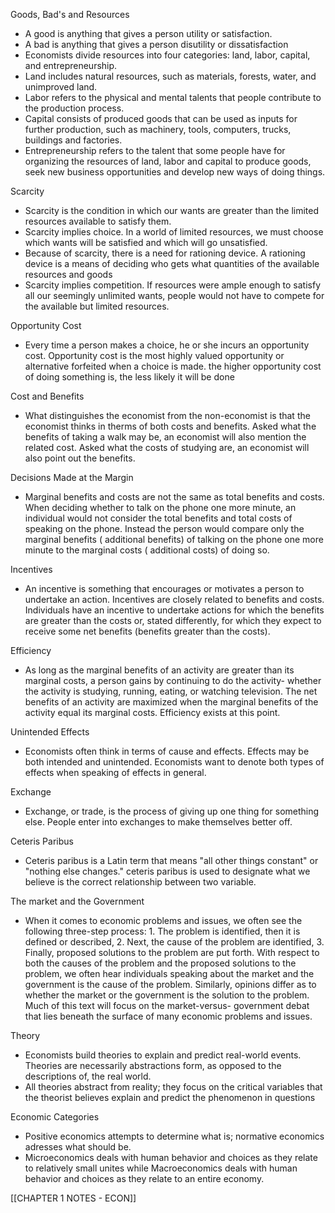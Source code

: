 Goods, Bad's and Resources
- A good is anything that gives a person utility or satisfaction.
- A bad is anything that gives a person disutility or dissatisfaction
- Economists divide resources into four categories: land, labor, capital, and entrepreneurship.
- Land includes natural resources, such as materials, forests, water, and unimproved land.
- Labor refers to the physical and mental talents that people contribute to the production process.
- Capital consists of produced goods that can be used as inputs for further production, such as machinery, tools, computers, trucks, buildings and factories.
- Entrepreneurship refers to the talent that some people have for organizing the resources of land, labor and capital to produce goods, seek new business opportunities and develop new ways of doing things.

Scarcity
- Scarcity is the condition in which our wants are greater than the limited resources available to satisfy them.
- Scarcity implies choice. In a world of limited resources, we must choose which wants will be satisfied and which will go unsatisfied.
- Because of scarcity, there is a need for rationing device. A rationing device is a means of deciding who gets what quantities of the available resources and goods
- Scarcity implies competition. If resources were ample enough to satisfy all our seemingly unlimited wants, people would not have to compete for the available but limited resources.

Opportunity Cost
- Every time a person makes a choice, he or she incurs an opportunity cost. Opportunity cost is the most highly valued opportunity or alternative forfeited when a choice is made. the higher opportunity cost of doing something is, the less likely it will be done

Cost and Benefits
- What distinguishes the economist from the non-economist is that the economist thinks in therms of both costs and benefits. Asked what the benefits of taking a walk may be, an economist will also mention the related cost. Asked what the costs of studying are, an economist will also point out the benefits.

Decisions Made at the Margin
- Marginal benefits and costs are not the same as total benefits and costs. When deciding whether to talk on the phone one more minute, an individual would not consider the total benefits and total costs of speaking on the phone. Instead the person would compare only the marginal benefits ( additional benefits) of talking on the phone one more minute to the marginal costs ( additional costs) of doing so.

Incentives
- An incentive is something that encourages or motivates a person to undertake an action. Incentives are closely related to benefits and costs. Individuals have an incentive to undertake actions for which the benefits are greater than the costs or, stated differently, for which they expect to receive some net benefits (benefits greater than the costs).

Efficiency
- As long as the marginal benefits of an activity are greater than its marginal costs, a person gains by continuing to do the activity- whether the activity is studying, running, eating, or watching television. The net benefits of an activity are maximized when the marginal benefits of the activity equal its marginal costs. Efficiency exists at this point.

Unintended Effects
- Economists often think in terms of cause and effects. Effects may be both intended and unintended. Economists want to denote both types of effects when speaking of effects in general.

Exchange
- Exchange, or trade, is the process of giving up one thing for something else. People enter into exchanges to make themselves better off.

Ceteris Paribus
- Ceteris paribus is a Latin term that means "all other things constant" or "nothing else changes." ceteris paribus is used to designate what we believe is the correct relationship between two variable.

The market and the Government
- When it comes to economic problems and issues, we often see the following three-step process: 1. The problem is identified, then it is defined or described, 2. Next, the cause of the problem are identified, 3. Finally, proposed solutions to the problem are put forth. With respect to both the causes of the problem and the proposed solutions to the problem, we often hear individuals speaking about the market and the government is the cause of the problem. Similarly, opinions differ as to whether the market or the government is the solution to the problem. Much of this text will focus on the market-versus- government debat that lies beneath the surface of many economic problems and issues.

Theory
- Economists build theories to explain and predict real-world events. Theories are necessarily abstractions form, as opposed to the descriptions of, the real world.
- All theories abstract from reality; they focus on the critical variables that the theorist believes explain and predict the phenomenon in questions

Economic Categories
- Positive economics attempts to determine what is; normative economics adresses what should be.
- Microeconomics deals with human behavior and choices as they relate to relatively small unites while Macroeconomics deals with human behavior and choices as they relate to an entire economy.

[[CHAPTER 1 NOTES - ECON]]
